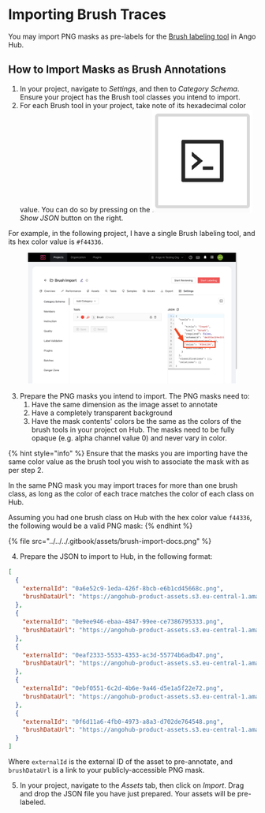 # Importing Brush Traces

You may import PNG masks as pre-labels for the [Brush labeling tool](../../../labeling/labeling-tools/brush-bucket.md) in Ango Hub.

## How to Import Masks as Brush Annotations

1. In your project, navigate to _Settings_, and then to _Category Schema_. Ensure your project has the Brush tool classes you intend to import.
2. For each Brush tool in your project, take note of its hexadecimal color value. You can do so by pressing on the <img src="../../../.gitbook/assets/image.png" alt="" data-size="line"> _Show JSON_ button on the right.

For example, in the following project, I have a single Brush labeling tool, and its hex color value is `#f44336`.

<figure><img src="../../../.gitbook/assets/image (3).png" alt=""><figcaption></figcaption></figure>

3. Prepare the PNG masks you intend to import. The PNG masks need to:
   1. Have the same dimension as the image asset to annotate
   2. Have a completely transparent background
   3. Have the mask contents' colors be the same as the colors of the brush tools in your project on Hub. The masks need to be fully opaque (e.g. alpha channel value 0) and never vary in color.

{% hint style="info" %}
Ensure that the masks you are importing have the same color value as the brush tool you wish to associate the mask with as per step 2.

In the same PNG mask you may import traces for more than one brush class, as long as the color of each trace matches the color of each class on Hub.

Assuming you had one brush class on Hub with the hex color value `f44336`, the following would be a valid PNG mask:
{% endhint %}

{% file src="../../../.gitbook/assets/brush-import-docs.png" %}

4. Prepare the JSON to import to Hub, in the following format:

```json
[
  {
    "externalId": "0a6e52c9-1eda-426f-8bcb-e6b1cd45668c.png",
    "brushDataUrl": "https://angohub-product-assets.s3.eu-central-1.amazonaws.com/brush-import-samples/0a6e52c9-1eda-426f-8bcb-e6b1cd45668c.png"
  },
  {
    "externalId": "0e9ee946-ebaa-4847-99ee-ce7386795333.png",
    "brushDataUrl": "https://angohub-product-assets.s3.eu-central-1.amazonaws.com/brush-import-samples/0e9ee946-ebaa-4847-99ee-ce7386795333.png"
  },
  {
    "externalId": "0eaf2333-5533-4353-ac3d-55774b6adb47.png",
    "brushDataUrl": "https://angohub-product-assets.s3.eu-central-1.amazonaws.com/brush-import-samples/0eaf2333-5533-4353-ac3d-55774b6adb47.png"
  },
  {
    "externalId": "0ebf0551-6c2d-4b6e-9a46-d5e1a5f22e72.png",
    "brushDataUrl": "https://angohub-product-assets.s3.eu-central-1.amazonaws.com/brush-import-samples/0ebf0551-6c2d-4b6e-9a46-d5e1a5f22e72.png"
  },
  {
    "externalId": "0f6d11a6-4fb0-4973-a8a3-d702de764548.png",
    "brushDataUrl": "https://angohub-product-assets.s3.eu-central-1.amazonaws.com/brush-import-samples/0f6d11a6-4fb0-4973-a8a3-d702de764548.png"
  }
]
```

Where `externalId` is the external ID of the asset to pre-annotate, and `brushDataUrl` is a link to your publicly-accessible PNG mask.

5. In your project, navigate to the _Assets_ tab, then click on _Import_. Drag and drop the JSON file you have just prepared. Your assets will be pre-labeled.
